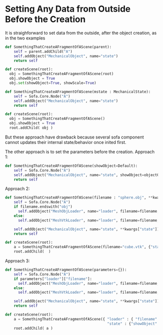 Setting Any Data from Outside Before the Creation
=================================================

It is straighforward to set data from the outside, after the object creation, as in the two examples
```python
def SomethingThatCreateAFragmentOfAScene(parent):
    self = parent.addChild("A")
    self.addObject("MechanicalObject", name="state")
    return self

def createScene(root):
  obj = SomethingThatCreateAFragmentOfAScene(root)
  obj.showObject = True
  obj.set(showObject=True, showScale=True)
```

```python
def SomethingThatCreateAFragmentOfAScene(mstate : MechanicalState):
    self = Sofa.Core.Node("A")
    self.addObject("MechanicalObject", name="state")
    return self

def createScene(root):
  obj = SomethingThatCreateAFragmentOfAScene()
  obj.showObject = True
  root.addChild( obj )
```
But these approach have drawback because several sofa component cannot updates their internal state/behavior once inited first.

The other approach is to set the parameters before the creation. 
Approach 1: 
```python
def SomethingThatCreateAFragmentOfAScene(showObject=Default):
    self = Sofa.Core.Node("A")
    self.addObject("MechanicalObject", name="state", showObject=objectObject)
    return self
```

Approach 2: 
```python
def SomethingThatCreateAFragmentOfAScene(filename : "sphere.obj", **kwargs): 
    self = Sofa.Core.Node("A")
    if filename.endswith("obj")
      self.addObject("MeshObjLoader", name="loader", filename=filename, **kwargs["loader"])
    else:
      self.addObject("MeshVtkLoader", name="loader", filename=filename, **kwargs["loader"])

    self.addObject("MechanicalObject", name="state", **kwargs["state"])
    return self

def createScene(root):
    a = SomethingThatCreateAFragmentOfAScene(filename="cube.vtk", {"state" : "showObject" = True})
    root.addChild(  )
```

Approach 3: 
```python
def SomethingThatCreateAFragmentOfAScene(parameters={}): 
    self = Sofa.Core.Node("A")
    if parameters["loader"]["filename"]:
      self.addObject("MeshObjLoader", name="loader", filename=filename, **kwargs["loader"])
    else:
      self.addObject("MeshVtkLoader", name="loader", filename=filename, **kwargs["loader"])

    self.addObject("MechanicalObject", name="state", **kwargs["state"])
    return self

def createScene(root):
    a = SomethingThatCreateAFragmentOfAScene({ "loader" : { "filename" : "sphere.obj" }, 
                                               "state" : {"showObject" = True} })
    root.addChild( a )
```

